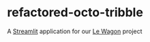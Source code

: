 # refactored-octo-tribble

A [Streamlit](https://streamlit.io) application for our [Le Wagon](https://lewagon.org) project
